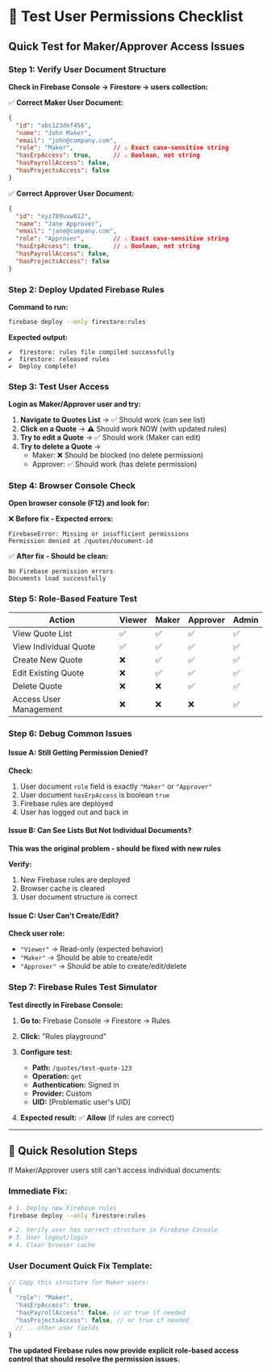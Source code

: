 # 🧪 Test User Permissions Checklist

## Quick Test for Maker/Approver Access Issues

### Step 1: Verify User Document Structure

**Check in Firebase Console → Firestore → users collection:**

✅ **Correct Maker User Document:**
```json
{
  "id": "abc123def456",
  "name": "John Maker",
  "email": "john@company.com",
  "role": "Maker",           // ⚠️ Exact case-sensitive string
  "hasErpAccess": true,      // ⚠️ Boolean, not string
  "hasPayrollAccess": false,
  "hasProjectsAccess": false
}
```

✅ **Correct Approver User Document:**
```json
{
  "id": "xyz789uvw012", 
  "name": "Jane Approver",
  "email": "jane@company.com",
  "role": "Approver",        // ⚠️ Exact case-sensitive string
  "hasErpAccess": true,      // ⚠️ Boolean, not string
  "hasPayrollAccess": false,
  "hasProjectsAccess": false
}
```

### Step 2: Deploy Updated Firebase Rules

**Command to run:**
```bash
firebase deploy --only firestore:rules
```

**Expected output:**
```
✔  firestore: rules file compiled successfully
✔  firestore: released rules
✔  Deploy complete!
```

### Step 3: Test User Access

**Login as Maker/Approver user and try:**

1. **Navigate to Quotes List** → ✅ Should work (can see list)
2. **Click on a Quote** → ⚠️ Should work NOW (with updated rules)
3. **Try to edit a Quote** → ✅ Should work (Maker can edit)
4. **Try to delete a Quote** → 
   - Maker: ❌ Should be blocked (no delete permission)
   - Approver: ✅ Should work (has delete permission)

### Step 4: Browser Console Check

**Open browser console (F12) and look for:**

❌ **Before fix - Expected errors:**
```
FirebaseError: Missing or insufficient permissions
Permission denied at /quotes/document-id
```

✅ **After fix - Should be clean:**
```
No Firebase permission errors
Documents load successfully
```

### Step 5: Role-Based Feature Test

| Action | Viewer | Maker | Approver | Admin |
|--------|--------|-------|----------|-------|
| View Quote List | ✅ | ✅ | ✅ | ✅ |
| View Individual Quote | ✅ | ✅ | ✅ | ✅ |
| Create New Quote | ❌ | ✅ | ✅ | ✅ |
| Edit Existing Quote | ❌ | ✅ | ✅ | ✅ |
| Delete Quote | ❌ | ❌ | ✅ | ✅ |
| Access User Management | ❌ | ❌ | ❌ | ✅ |

### Step 6: Debug Common Issues

#### Issue A: Still Getting Permission Denied?

**Check:**
1. User document `role` field is exactly `"Maker"` or `"Approver"`
2. User document `hasErpAccess` is boolean `true`
3. Firebase rules are deployed
4. User has logged out and back in

#### Issue B: Can See Lists But Not Individual Documents?

**This was the original problem - should be fixed with new rules**

**Verify:**
1. New Firebase rules are deployed
2. Browser cache is cleared
3. User document structure is correct

#### Issue C: User Can't Create/Edit?

**Check user role:**
- `"Viewer"` → Read-only (expected behavior)
- `"Maker"` → Should be able to create/edit
- `"Approver"` → Should be able to create/edit/delete

### Step 7: Firebase Rules Test Simulator

**Test directly in Firebase Console:**

1. **Go to:** Firebase Console → Firestore → Rules
2. **Click:** "Rules playground"
3. **Configure test:**
   - **Path:** `/quotes/test-quote-123`
   - **Operation:** `get`
   - **Authentication:** Signed in
   - **Provider:** Custom
   - **UID:** [Problematic user's UID]

4. **Expected result:** ✅ **Allow** (if rules are correct)

---

## 🎯 Quick Resolution Steps

If Maker/Approver users still can't access individual documents:

### Immediate Fix:
```bash
# 1. Deploy new Firebase rules
firebase deploy --only firestore:rules

# 2. Verify user has correct structure in Firebase Console
# 3. User logout/login
# 4. Clear browser cache
```

### User Document Quick Fix Template:
```javascript
// Copy this structure for Maker users:
{
  "role": "Maker",
  "hasErpAccess": true,
  "hasPayrollAccess": false, // or true if needed
  "hasProjectsAccess": false, // or true if needed
  // ...other user fields
}
```

**The updated Firebase rules now provide explicit role-based access control that should resolve the permission issues.**